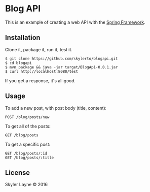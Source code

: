 Blog API
========

This is an example of creating a web API with the [Spring
Framework](http://spring.io).

## Installation

Clone it, package it, run it, test it.

```
$ git clone https://github.com/skylerto/blogapi.git
$ cd blogapi
$ mvn package && java -jar target/BlogApi-0.0.1.jar
$ curl http://localhost:8080/test
```

If you get a response, it's all good.

## Usage

To add a new post, with post body (title, content):
```
POST /blog/posts/new
```

To get all of the posts:
```
GET /blog/posts
```

To get a specific post:
```
GET /blog/posts/:id
GET /blog/posts/:title
```

## License

Skyler Layne © 2016
